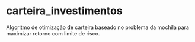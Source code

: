 # carteira_investimentos
Algoritmo de otimização de carteira baseado no problema da mochila para maximizar retorno com limite de risco.
